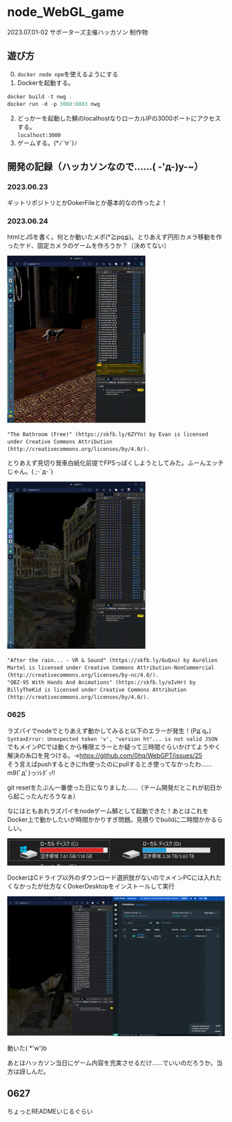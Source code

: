 # node_WebGL_game

2023.07.01-02 サポーターズ主催ハッカソン 制作物

## 遊び方

0. `docker node npm`を使えるようにする
1. Dockerを起動する。

```powershell
docker build -t nwg .
docker run -d -p 3000:8083 nwg
```

2. どっかーを起動した鯖のlocalhostなりローカルIPの3000ポートにアクセスする。  
  `localhost:3000`
1. ゲームする。(*ﾉ´∀`)ﾉ

## 開発の記録（ハッカソンなので……( -'д-)y-~）

### 2023.06.23

ギットリポジトリとかDokerFileとか基本的なの作ったよ！

### 2023.06.24

htmlとJSを書く。何とか動いたメポ(*≧pq≦)。とりあえず円形カメラ移動を作ったケド、固定カメラのゲームを作ろうか？（決めてない）

![0624-0](活動記録！/0624-0.gif)

`"The Bathroom (Free)" (https://skfb.ly/6ZYYo) by Evan is licensed under Creative Commons Attribution (http://creativecommons.org/licenses/by/4.0/).`

とりあえず見切り発車白紙化前提でFPSっぽくしようとしてみた。ふーんエッチじゃん。( ;･`д･´)

![0624-1](活動記録！/0624-1.gif)

`"After the rain... - VR & Sound" (https://skfb.ly/6uQxu) by Aurélien Martel is licensed under Creative Commons Attribution-NonCommercial (http://creativecommons.org/licenses/by-nc/4.0/).`  
`"QBZ-95 With Hands And Animations" (https://skfb.ly/oIvHr) by BillyTheKid is licensed under Creative Commons Attribution (http://creativecommons.org/licenses/by/4.0/).`

### 0625

ラズパイでnodeでとりあえず動かしてみると以下のエラーが発生！(Pд\`q｡)  
`SyntaxError: Unexpected token 'v', "version ht"... is not valid JSON`  
でもメインPCでは動くから権限エラーとか疑って三時間ぐらいかけてようやく解決の糸口を見つける。→<https://github.com/0hq/WebGPT/issues/25>  
そう言えばpushするときにlfs使ったのにpullするとき使ってなかったわ……m9(ﾟдﾟ)っｿﾚﾀﾞｯ!!

git resetをたぶん一番使った日になりました……（チーム開発だとこれが初日から起こったんだろうなぁ）

なにはともあれラズパイをnodeゲーム鯖として起動できた！あとはこれをDocker上で動かしたいが時間かかりすぎ問題。見積りでbuildに二時間かかるらしい。

![0625-0](活動記録！/0625-0.png)

DockerはCドライブ以外のダウンロード選択肢がないのでメインPCには入れたくなかったが仕方なくDokerDesktopをインストールして実行

![0625-1](活動記録！/0625-1.png)

動いた( *'w')b

あとはハッカソン当日にゲーム内容を充実させるだけ……でいいのだろうか。当方は訝しんだ。

## 0627

ちょっとREADMEいじるぐらい


